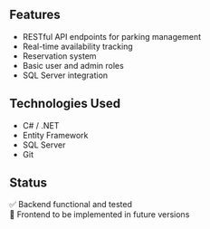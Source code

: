 ## Features
- RESTful API endpoints for parking management
- Real-time availability tracking
- Reservation system
- Basic user and admin roles
- SQL Server integration

## Technologies Used
- C# / .NET
- Entity Framework
- SQL Server
- Git

## Status
✅ Backend functional and tested  
🚧 Frontend to be implemented in future versions
